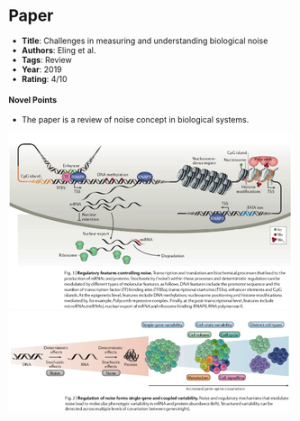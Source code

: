 # Paper

* **Title**: Challenges in measuring and understanding biological noise
* **Authors**: Eling et al.
* **Tags**: Review
* **Year**: 2019
* **Rating**: 4/10

#### Novel Points
* The paper is a review of noise concept in biological systems.


![Examples](images/epi_noise.png)
![Examples](images/noise_var.png)
